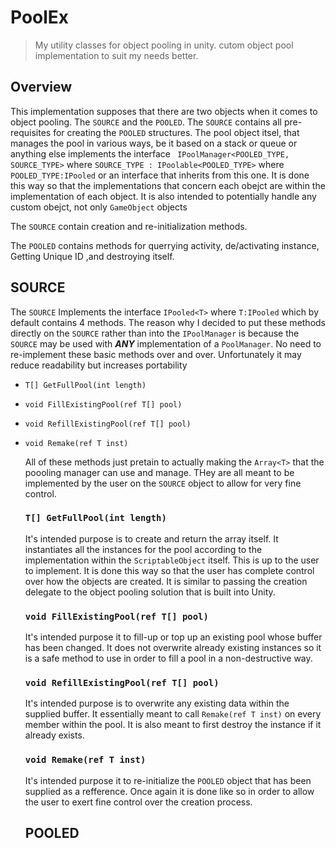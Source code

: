 # PoolEx
> My utility classes for object pooling in unity. cutom object pool implementation to suit my needs better.
> 
## Overview
This implementation supposes that there are two objects when it comes to object pooling. The `SOURCE` and the `POOLED`. The `SOURCE` contains all pre-requisites for creating the `POOLED` structures. The pool object itsel, that manages the pool in various ways, be it based on a stack or queue or anything else implements the interface ` IPoolManager<POOLED_TYPE, SOURCE_TYPE>` where `SOURCE_TYPE : IPoolable<POOLED_TYPE>` where `POOLED_TYPE:IPooled` or an interface that inherits from this one. It is done this way so that the implementations that concern each obejct are within the implementation of each object. It is also intended to potentially handle any custom obejct, not only `GameObject` objects

The `SOURCE` contain creation and re-initialization methods. 

The `POOLED` contains methods for querrying activity, de/activating instance, Getting Unique ID ,and destroying itself.

## SOURCE
The `SOURCE` Implements the interface `IPooled<T>` where `T:IPooled` which by default contains 4 methods. The reason why I decided to put these methods directly on the `SOURCE` rather than into the `IPoolManager` is because the `SOURCE` may be used with ***ANY*** implementation of a `PoolManager`. No need to re-implement these basic methods over and over. Unfortunately it may reduce readability but increases portability 

- `T[] GetFullPool(int length)`
- `void FillExistingPool(ref T[] pool)`
- `void RefillExistingPool(ref T[] pool)`
- `void Remake(ref T inst)`

  All of these methods just pretain to actually making the `Array<T>` that the poooling manager can use and manage. THey are all meant to be implemented by the user on the `SOURCE` object to allow for very fine control.

  ### `T[] GetFullPool(int length)`
    It's intended purpose is to create and return the array itself. It instantiates all the instances for the pool according to the implementation within the `ScriptableObject` itself. This is up to the user to implement. It is done this way so that the user has complete control over how the objects are created. It is similar to passing the creation delegate to the object pooling solution that is built into Unity.
  
  ### `void FillExistingPool(ref T[] pool)`
    It's intended purpose it to fill-up or top up an existing pool whose buffer has been changed. It does not overwrite already existing instances so it is a safe method to use in order to fill a pool in a non-destructive way.
  
  ### `void RefillExistingPool(ref T[] pool)`
    It's intended purpose is to overwrite any existing data within the supplied buffer. It essentially meant to call `Remake(ref T inst)` on every member within the pool. It is also meant to first destroy the instance if it already exists.

  ### `void Remake(ref T inst)`
    It's intended purpose it to re-initialize the `POOLED` object that has been supplied as a refference. Once again it is done like so in order to allow the user to exert fine control over the creation process.

  ## POOLED
